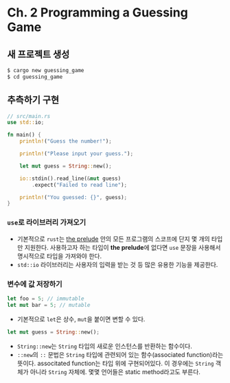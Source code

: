 # Ch. 2 Programming a Guessing Game

## 새 프로젝트 생성

```bash
$ cargo new guessing_game
$ cd guessing_game
```

## 추측하기 구현

```rust
// src/main.rs
use std::io;

fn main() {
    println!("Guess the number!");

    println!("Please input your guess.");

    let mut guess = String::new();

    io::stdin().read_line(&mut guess)
        .expect("Failed to read line");

    println!("You guessed: {}", guess);
}
```

### `use`로 라이브러리 가져오기

* 기본적으로 `rust`는 [the prelude](https://doc.rust-lang.org/std/prelude/index.html) 안의 모든 프로그램의 스코프에 단지 몇 개의 타입만 지원한다. 사용하고자 하는 타입이 **the prelude**에 없다면 `use` 문장을 사용해서 명시적으로 타입을 가져와야 한다.
* `std::io` 라이브러리는 사용자의 입력을 받는 것 등 많은 유용한 기능을 제공한다.

### 변수에 값 저장하기

```rust
let foo = 5; // immutable
let mut bar = 5; // mutable
```

* 기본적으로 `let`은 상수, `mut`을 붙이면 변할 수 있다.

```rust
let mut guess = String::new();
```

* `String::new`는 `String` 타입의 새로운 인스턴스를 반환하는 함수이다.
* `::new`의 `::` 문법은 `String` 타입에 관련되어 있는 함수(associated function)라는 뜻이다. associtated function는 타입 위에 구현되어있다. 이 경우에는 `String` 객체가 아니라 `String` 자체에. 몇몇 언어들은 static method라고도 부른다.

